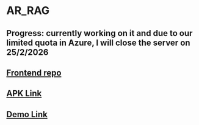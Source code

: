 # AR_RAG
## Progress: currently working on it and due to our limited quota in Azure, **I will close the server on 25/2/2026**

## [Frontend repo](https://github.com/MohamedREDA-24/AR_APP)
## [APK Link](https://drive.google.com/drive/folders/1B5peiR1DMgpQquF19WnsrTn-BOL5U8ss?usp=drive_link)
## [Demo Link](https://drive.google.com/file/d/1uHvKp35EkJaHpnmUyHCeTQzPx6RouVmV/view?usp=drive_link)
